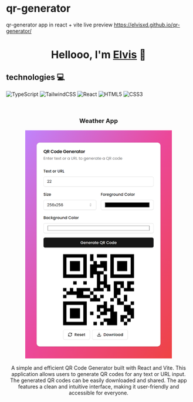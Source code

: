 # qr-generator
qr-generator app in react + vite 
live preview https://elvisxd.github.io/qr-generator/


<div align="center">
<h1 align="center">Hellooo, I'm <a href="https://elvisxd.github.io/webside-curriculum/">Elvis</a> 👋</h1>
</div>

## technologies 💻

![TypeScript](https://img.shields.io/badge/typescript-%23007ACC.svg?style=for-the-badge&logo=typescript&logoColor=white)
![TailwindCSS](https://img.shields.io/badge/tailwindcss-%2338B2AC.svg?style=for-the-badge&logo=tailwind-css&logoColor=white)
![React](https://img.shields.io/badge/react-%2320232a.svg?style=for-the-badge&logo=react&logoColor=%2361DAFB)
![HTML5](https://img.shields.io/badge/html5-%23E34F26.svg?style=for-the-badge&logo=html5&logoColor=white)
![CSS3](https://img.shields.io/badge/css3-%231572B6.svg?style=for-the-badge&logo=css3&logoColor=white)

<br>
<h3 align="center">Weather App</h3>
<div align="center">                                       
<a href="https://elvisxd.github.io/qr-generator/" target="_blank"><img src="qr-generator.png" width="400" alt=""></a>
<br>
<p>
<a href="https://github.com/elvisxd/qr-generator" target="_blank">

</a>
</p>
</p>A simple and efficient QR Code Generator built with React and Vite. This application allows users to generate QR codes for any text or URL input. The generated QR codes can be easily downloaded and shared. The app features a clean and intuitive interface, making it user-friendly and accessible for everyone.</p>
</div>                                                             
</table>                                                                                 
</div>
